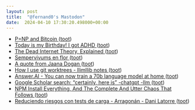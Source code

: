 ```yaml
---
layout: post
title:  "@fernand0's Mastodon"
date:  2024-04-10 17:30:20.498000+00:00
---
```

*  [P=NP and Bitcoin ](https://rjlipton.com/2024/03/08/pnp-and-bitcoin) ([toot](https://mastodon.social/@fernand0/112248109170437808))
*  [Today is my Birthday! I got ADHD ](https://popey.com/blog/2024/04/today-is-my-birthday-i-got-adhd) ([toot](https://mastodon.social/@fernand0/112247852020236578))
*  [The Dead Internet Theory, Explained ](https://www.forbes.com/sites/danidiplacido/2024/01/16/the-dead-internet-theory-explained/?sh=4284cd6557c) ([toot](https://mastodon.social/@fernand0/112247677522974236))
*  [Sempervivums en flor ](https://www.flickr.com/photos/fernand0/53624853338) ([toot](https://mastodon.social/@fernand0/112247613327130163))
*  [A quote from Jaana Dogan ](https://simonwillison.net/2024/Apr/4/jaana-dogan/#atom-everythin) ([toot](https://mastodon.social/@fernand0/112247314354933204))
*  [How I use git worktrees - llimllib notes ](https://notes.billmill.org/blog/2024/03/How_I_use_git_worktrees.htm) ([toot](https://mastodon.social/@fernand0/112246621409719229))
*  [Answer.AI - You can now train a 70b language model at home ](https://www.answer.ai/posts/2024-03-06-fsdp-qlora.htm) ([toot](https://mastodon.social/@fernand0/112246479611531511))
*  [Google Scholar search: “certainly, here is” -chatgpt -llm ](https://simonwillison.net/2024/Mar/15/certainly-here-is-google-scholar/#atom-everythin) ([toot](https://mastodon.social/@fernand0/112246182684829388))
*  [NPM Install Everything, And The Complete And Utter Chaos That Follows ](https://boehs.org/node/npm-everythin) ([toot](https://mastodon.social/@fernand0/112246035463340338))
*  [Reduciendo riesgos con tests de carga - Arragonán - Dani Latorre ](https://danilat.com/weblog/2024/04/04/tests-de-carg) ([toot](https://mastodon.social/@fernand0/112244366710665489))

